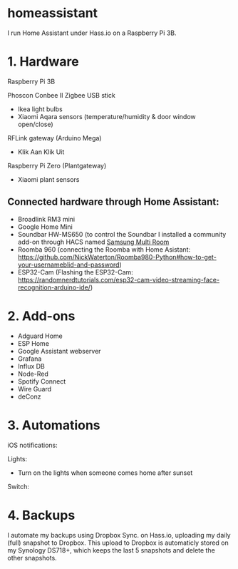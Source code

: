 # homeassistant
I run Home Assistant under Hass.io on a Raspberry Pi 3B. 

# 1. Hardware

Raspberry Pi 3B

Phoscon Conbee II Zigbee USB stick
- Ikea light bulbs
- Xiaomi Aqara sensors (temperature/humidity & door window open/close)

RFLink gateway (Arduino Mega)
- Klik Aan Klik Uit

Raspberry Pi Zero (Plantgateway)
- Xiaomi plant sensors


## Connected hardware through Home Assistant:
- Broadlink RM3 mini
- Google Home Mini
- Soundbar HW-MS650 (to control the Soundbar I installed a community add-on through HACS named [Samsung Multi Room]((https://github.com/dariornelas/ha_samsung_multi_room))
- Roomba 960 (connecting the Roomba with Home Asistant: https://github.com/NickWaterton/Roomba980-Python#how-to-get-your-usernameblid-and-password)
- ESP32-Cam (Flashing the ESP32-Cam: https://randomnerdtutorials.com/esp32-cam-video-streaming-face-recognition-arduino-ide/)
# 2. Add-ons

- Adguard Home
- ESP Home
- Google Assistant webserver
- Grafana
- Influx DB
- Node-Red
- Spotify Connect
- Wire Guard
- deConz

# 3. Automations

iOS notifications:

Lights:
- Turn on the lights when someone comes home after sunset

Switch:


# 4. Backups

I automate my backups using Dropbox Sync. on Hass.io, uploading my daily (full) snapshot to Dropbox. This upload to Dropbox is automaticly stored on my Synology DS718+, which keeps the last 5 snapshots and delete the other snapshots. 

